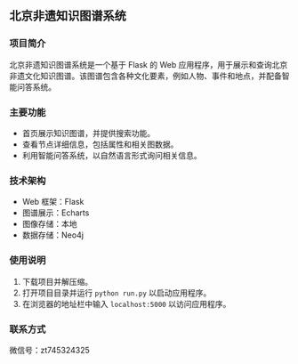 ## 北京非遗知识图谱系统

### 项目简介

北京非遗知识图谱系统是一个基于 Flask 的 Web 应用程序，用于展示和查询北京非遗文化知识图谱。该图谱包含各种文化要素，例如人物、事件和地点，并配备智能问答系统。

### 主要功能

- 首页展示知识图谱，并提供搜索功能。
- 查看节点详细信息，包括属性和相关图数据。
- 利用智能问答系统，以自然语言形式询问相关信息。


### 技术架构

- Web 框架：Flask
- 图谱展示：Echarts
- 图像存储：本地
- 数据存储：Neo4j


### 使用说明

1. 下载项目并解压缩。
2. 打开项目目录并运行 `python run.py` 以启动应用程序。
3. 在浏览器的地址栏中输入 `localhost:5000` 以访问应用程序。


### 联系方式

微信号：zt745324325